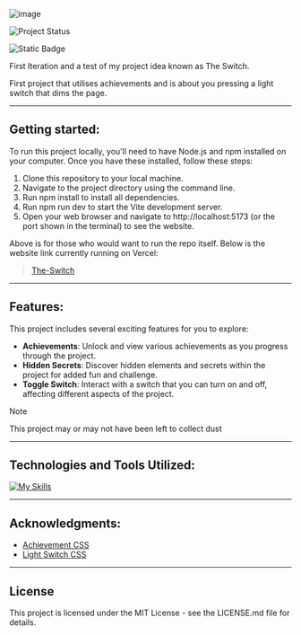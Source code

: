 
![image](https://github.com/user-attachments/assets/5f8b9945-1d0a-4920-b29a-ad778b2a321b)

![Project Status](https://img.shields.io/badge/status-active-brightgreen)

![Static Badge](https://img.shields.io/badge/made_wtih-React_+_Vite-blue)

First Iteration and a test of my project idea known as The Switch.

First project that utilises achievements and is about you pressing a light switch that dims the page.

----
## Getting started:

To run this project locally, you'll need to have Node.js and npm installed on your computer. Once you have these installed, follow these steps:

1. Clone this repository to your local machine.
2. Navigate to the project directory using the command line.
3. Run npm install to install all dependencies.
4. Run npm run dev to start the Vite development server.
5. Open your web browser and navigate to http://localhost:5173 (or the port shown in the terminal) to see the website.

Above is for those who would want to run the repo itself.
Below is the website link currently running on Vercel:
> [The-Switch](https://the-switch-ten.vercel.app/)


-----
## Features:

This project includes several exciting features for you to explore:

- **Achievements**: Unlock and view various achievements as you progress through the project.
- **Hidden Secrets**: Discover hidden elements and secrets within the project for added fun and challenge.
- **Toggle Switch**: Interact with a switch that you can turn on and off, affecting different aspects of the project.


> [!NOTE] 
> This project may or may not have been left to collect dust


-----
## Technologies and Tools Utilized:

[![My Skills](https://skillicons.dev/icons?i=react,js,html,css,vite,vercel&perline=2)](https://skillicons.dev)


-----
## Acknowledgments:

- [Achievement CSS](https://codepen.io/uenify/pen/KxzKVd)
- [Light Switch CSS](https://codepen.io/Katzwinkel/pen/yLNbwVV)


---
## License

This project is licensed under the MIT License - see the LICENSE.md file for details.
